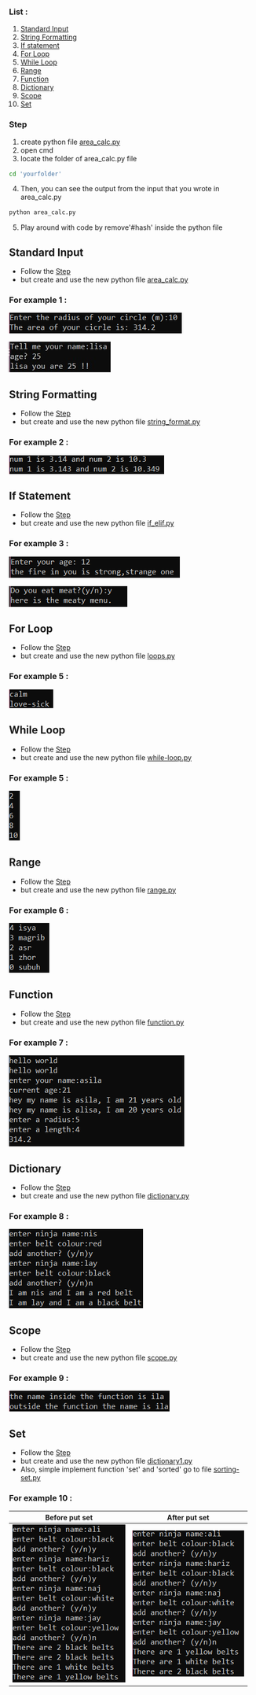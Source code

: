 ### List :
  1. [Standard Input](#Standard-Input) 
  2. [String Formatting](#String-Formatting)
  3. [If statement](#If-statement)
  4. [For Loop](#For-Loop)
  5. [While Loop](#While-Loop)
  6. [Range](#Range)
  7. [Function](#Function)
  8. [Dictionary](#Dictionary)
  9. [Scope](#Scope)
  10. [Set](#Set)
### Step 
  1. create python file [area_calc.py](https://github.com/0732sta/starter-python/blob/master/standard-input/area_calc.py)
  2. open cmd
  3. locate the folder of area_calc.py file
  ```bash
  cd 'yourfolder'
  ```
  4. Then, you can see the output from the input that you wrote in area_calc.py
  ```bash
  python area_calc.py
  ```
  5. Play around with code by remove'#hash' inside the python file
## Standard Input  
- Follow the [Step](#Step) 
- but create and use the new python file [area_calc.py](https://github.com/0732sta/starter-python/blob/master/standard-input/area_calc.py)
### For example 1 :
![radius-circle](calc-circle.png)

![name-age](name-age.jpg)

## String Formatting
- Follow the [Step](#Step) 
- but create and use the new python file [string_format.py](https://github.com/0732sta/starter-python/blob/master/standard-input/string_format.py)
### For example 2 :
![string-format](str-for.png)

## If Statement
- Follow the [Step](#Step) 
- but create and use the new python file [if_elif.py](https://github.com/0732sta/starter-python/blob/master/standard-input/if_elif.py)
### For example 3 :
![ask-age](ask-age.png)

![yes](y-n.png)

## For Loop
- Follow the [Step](#Step) 
- but create and use the new python file [loops.py](https://github.com/0732sta/starter-python/blob/master/standard-input/loops.py)
### For example 5 :
![loop](loop.png)

## While Loop
- Follow the [Step](#Step) 
- but create and use the new python file [while-loop.py](https://github.com/0732sta/starter-python/blob/master/standard-input/while-loop.py)
### For example 5 :
![even](even-while.png)

## Range
- Follow the [Step](#Step) 
- but create and use the new python file [range.py](https://github.com/0732sta/starter-python/blob/master/standard-input/range.py)
### For example 6 :
![range](range.png)

## Function
- Follow the [Step](#Step) 
- but create and use the new python file [function.py](https://github.com/0732sta/starter-python/blob/master/standard-input/function.py)
### For example 7 :
![function](function.png)

## Dictionary
- Follow the [Step](#Step) 
- but create and use the new python file [dictionary.py](https://github.com/0732sta/starter-python/blob/master/standard-input/dictionary.py)
### For example 8 :
![dictionary](dictionary.png)

## Scope
- Follow the [Step](#Step) 
- but create and use the new python file [scope.py](https://github.com/0732sta/starter-python/blob/master/standard-input/scope.py)
### For example 9 :
![scope](scope.png)

## Set
- Follow the [Step](#Step) 
- but create and use the new python file [dictionary1.py](https://github.com/0732sta/starter-python/blob/master/standard-input/dictionary1.py)
- Also, simple implement function 'set' and 'sorted' go to file [sorting-set.py](https://github.com/0732sta/starter-python/blob/master/type/sorting-set.py)
### For example 10 :

Before put **set** | After put **set**
------------ | -------------
![befpre](bfr-sort.png) | ![After](after-set.png)
